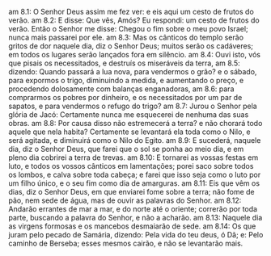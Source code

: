 am 8.1: O Senhor Deus assim me fez ver: e eis aqui um cesto de frutos do verão.
am 8.2: E disse: Que vês, Amós? Eu respondi: um cesto de frutos do verão. Então o Senhor me disse: Chegou o fim sobre o meu povo Israel; nunca mais passarei por ele.
am 8.3: Mas os cânticos do templo serão gritos de dor naquele dia, diz o Senhor Deus; muitos serão os cadáveres; em todos os lugares serão lançados fora em silêncio.
am 8.4: Ouvi isto, vós que pisais os necessitados, e destruís os miseráveis da terra,
am 8.5: dizendo: Quando passará a lua nova, para vendermos o grão? e o sábado, para expormos o trigo, diminuindo a medida, e aumentando o preço, e procedendo dolosamente com balanças enganadoras,
am 8.6: para comprarmos os pobres por dinheiro, e os necessitados por um par de sapatos, e para vendermos o refugo do trigo?
am 8.7: Jurou o Senhor pela glória de Jacó: Certamente nunca me esquecerei de nenhuma das suas obras.
am 8.8: Por causa disso não estremecerá a terra? e não chorará todo aquele que nela habita? Certamente se levantará ela toda como o Nilo, e será agitada, e diminuirá como o Nilo do Egito.
am 8.9: E sucederá, naquele dia, diz o Senhor Deus, que farei que o sol se ponha ao meio dia, e em pleno dia cobrirei a terra de trevas.
am 8.10: E tornarei as vossas festas em luto, e todos os vossos cânticos em lamentações; porei saco sobre todos os lombos, e calva sobre toda cabeça; e farei que isso seja como o luto por um filho único, e o seu fim como dia de amarguras.
am 8.11: Eis que vêm os dias, diz o Senhor Deus, em que enviarei fome sobre a terra; não fome de pão, nem sede de água, mas de ouvir as palavras do Senhor.
am 8.12: Andarão errantes de mar a mar, e do norte até o oriente; correrão por toda parte, buscando a palavra do Senhor, e não a acharão.
am 8.13: Naquele dia as virgens formosas e os mancebos desmaiarão de sede.
am 8.14: Os que juram pelo pecado de Samária, dizendo: Pela vida do teu deus, ó Dã; e: Pelo caminho de Berseba; esses mesmos cairão, e não se levantarão mais.
